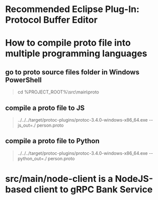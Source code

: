 # Recommended Eclipse Plug-In: Protocol Buffer Editor

# How to compile proto file into multiple programming languages

## go to proto source files folder in Windows PowerShell
>cd %PROJECT_ROOT%\src\main\proto

## compile a proto file to JS
>../../../target/protoc-plugins/protoc-3.4.0-windows-x86_64.exe --js_out=./ person.proto

## compile a proto file to Python
>../../../target/protoc-plugins/protoc-3.4.0-windows-x86_64.exe --python_out=./ person.proto

# src/main/node-client is a NodeJS-based client to gRPC Bank Service
